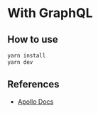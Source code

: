# With GraphQL

## How to use

```zsh
yarn install
yarn dev
```

## References

- [Apollo Docs](https://www.apollographql.com/docs/react/)
